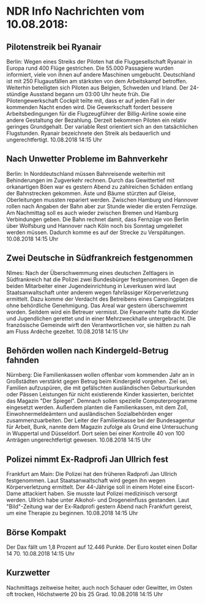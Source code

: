 # NDR Info Nachrichten vom 10.08.2018:


## Pilotenstreik bei Ryanair
Berlin: Wegen eines Streiks der Piloten hat die Fluggesellschaft Ryanair in Europa rund 400 Flüge gestrichen. Die 55.000 Passagiere wurden informiert, viele von ihnen auf andere Maschinen umgebucht. Deutschland ist mit 250 Flugausfällen am stärksten von dem Arbeitskampf betroffen. Weiterhin beteiligten sich Piloten aus Belgien, Schweden und Irland. Der 24-stündige Ausstand begann um 03:00 Uhr heute früh. Die Pilotengewerkschaft Cockpit teilte mit, dass er auf jeden Fall in der kommenden Nacht enden wird. Die Gewerkschaft fordert bessere Arbeitsbedingungen für die Flugzeugführer der Billig-Airline sowie eine andere Gestaltung der Bezahlung. Derzeit bekommen Piloten ein relativ geringes Grundgehalt. Der variable Rest orientiert sich an den tatsächlichen Flugstunden. Ryanair bezeichnete den Streik als bedauerlich und ungerechtfertigt. 10.08.2018 14:15 Uhr 

## Nach Unwetter Probleme im Bahnverkehr
Berlin: In Norddeutschland müssen Bahnreisende weiterhin mit Behinderungen im Zugverkehr rechnen. Durch das Gewittertief mit orkanartigen Böen war es gestern Abend zu zahlreichen Schäden entlang der Bahnstrecken gekommen. Äste und Bäume stürzten auf Gleise, Oberleitungen mussten repariert werden. Zwischen Hamburg und Hannover rollen nach Angaben der Bahn aber zur Stunde wieder die ersten Fernzüge. Am Nachmittag soll es auch wieder zwischen Bremen und Hamburg Verbindungen geben. Die Bahn rechnet damit, dass Fernzüge von Berlin über Wolfsburg und Hannover nach Köln noch bis Sonntag umgeleitet werden müssen. Dadurch komme es auf der Strecke zu Verspätungen. 10.08.2018 14:15 Uhr 

## Zwei Deutsche in Südfrankreich festgenommen
Nîmes: Nach der Überschwemmung eines deutschen Zeltlagers in Südfrankreich hat die Polizei zwei Bundesbürger festgenommen. Gegen die beiden Mitarbeiter einer Jugendeinrichtung in Leverkusen wird laut Staatsanwaltschaft unter anderem wegen fahrlässiger Körperverletzung ermittelt. Dazu komme der Verdacht des Betreibens eines Campingplatzes ohne behördliche Genehmigung. Das Areal war gestern überschwemmt worden. Seitdem wird ein Betreuer vermisst. Die Feuerwehr hatte die Kinder und Jugendlichen gerettet und in einer Mehrzweckhalle untergebracht. Die französische Gemeinde wirft den Verantwortlichen vor, sie hätten zu nah am Fluss Ardèche gezeltet. 10.08.2018 14:15 Uhr 

## Behörden wollen nach Kindergeld-Betrug fahnden
Nürnberg: Die Familienkassen wollen offenbar vom kommenden Jahr an in Großstädten verstärkt gegen Betrug beim Kindergeld vorgehen. Ziel sei, Familien aufzuspüren, die mit gefälschten ausländischen Geburtsurkunden oder Pässen Leistungen für nicht existierende Kinder kassierten, berichtet das Magazin "Der Spiegel". Demnach sollen spezielle Computerprogramme eingesetzt werden. Außerdem planten die Familienkassen, mit dem Zoll, Einwohnermeldeämtern und ausländischen Sozialbehörden enger zusammenzuarbeiten. Der Leiter der Familienkasse bei der Bundesagentur für Arbeit, Bunk, nannte dem Magazin zufolge als Grund eine Untersuchung in Wuppertal und Düsseldorf. Dort seien bei einer Kontrolle 40 von 100 Anträgen ungerechtfertigt gewesen. 10.08.2018 14:15 Uhr 

## Polizei nimmt Ex-Radprofi Jan Ullrich fest
Frankfurt am Main: Die Polizei hat den früheren Radprofi Jan Ullrich festgenommen. Laut Staatsanwaltschaft wird gegen ihn wegen Körperverletzung ermittelt. Der 44-Jährige soll in einem Hotel eine Escort-Dame attackiert haben. Sie musste laut Polizei medizinisch versorgt werden. Ullrich habe unter Alkohol- und Drogeneinfluss gestanden. Laut "Bild"-Zeitung war der Ex-Radprofi gestern Abend nach Frankfurt gereist, um eine Therapie zu beginnen. 10.08.2018 14:15 Uhr 

## Börse Kompakt
Der Dax fällt um 1,8 Prozent auf 12.446 Punkte. Der Euro kostet einen Dollar 14 70. 10.08.2018 14:15 Uhr 

## Kurzwetter
Nachmittags zeitweise heiter, auch noch Schauer oder Gewitter, im Osten oft trocken, Höchstwerte 20 bis 25 Grad. 10.08.2018 14:15 Uhr 
